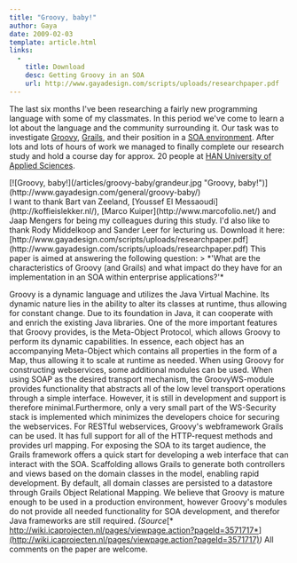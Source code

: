 ```yaml
---
title: "Groovy, baby!"
author: Gaya
date: 2009-02-03
template: article.html
links:
  -
    title: Download
    desc: Getting Groovy in an SOA
    url: http://www.gayadesign.com/scripts/uploads/researchpaper.pdf
---
```

The last six months I've been researching a fairly new programming language with some of my classmates. In this period we've come to learn a lot about the language and the community surrounding it. Our task was to investigate [Groovy](http://groovy.codehaus.org/), [Grails](http://grails.org/), and their position in a [SOA environment](http://en.wikipedia.org/wiki/Service-oriented_architecture). After lots and lots of hours of work we managed to finally complete our research study and hold a course day for approx. 20 people at [HAN University of Applied Sciences](http://www.han.nl/start-en/).

<div class="border">[![Groovy, baby!](/articles/groovy-baby/grandeur.jpg "Groovy, baby!")](http://www.gayadesign.com/general/groovy-baby/)</div> I want to thank Bart van Zeeland, [Youssef El Messaoudi](http://koffieislekker.nl/), [Marco Kuiper](http://www.marcofolio.net/) and Jaap Mengers for being my colleagues during this study. I'd also like to thank Rody Middelkoop and Sander Leer for lecturing us. <span class="more"></span> Download it here: [http://www.gayadesign.com/scripts/uploads/researchpaper.pdf](http://www.gayadesign.com/scripts/uploads/researchpaper.pdf) This paper is aimed at answering the following question: > *'What are the characteristics of Groovy (and Grails) and what impact do they have for an implementation in an SOA within enterprise applications?'*

 Groovy is a dynamic language and utilizes the Java Virtual Machine. Its dynamic nature lies in the ability to alter its classes at runtime, thus allowing for constant change. Due to its foundation in Java, it can cooperate with and enrich the existing Java libraries. One of the more important features that Groovy provides, is the Meta-Object Protocol, which allows Groovy to perform its dynamic capabilities. In essence, each object has an accompanying Meta-Object which contains all properties in the form of a Map, thus allowing it to scale at runtime as needed. When using Groovy for constructing webservices, some additional modules can be used. When using SOAP as the desired transport mechanism, the GroovyWS-module provides functionality that abstracts all of the low level transport operations through a simple interface. However, it is still in development and support is therefore minimal.Furthermore, only a very small part of the WS-Security stack is implemented which minimizes the developers choice for securing the webservices. For RESTful webservices, Groovy's webframework Grails can be used. It has full support for all of the HTTP-request methods and provides url mapping. For exposing the SOA to its target audience, the Grails framework offers a quick start for developing a web interface that can interact with the SOA. Scaffolding allows Grails to generate both controllers and views based on the domain classes in the model, enabling rapid development. By default, all domain classes are persisted to a datastore through Grails Object Relational Mapping. We believe that Groovy is mature enough to be used in a production environment, however Groovy's modules do not provide all needed functionality for SOA development, and therefor Java frameworks are still required. *(Source*[* http://wiki.icaprojecten.nl/pages/viewpage.action?pageId=3571717*](http://wiki.icaprojecten.nl/pages/viewpage.action?pageId=3571717)*)* All comments on the paper are welcome.